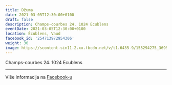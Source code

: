 ```yaml
---
title: Džuma
date: 2021-03-05T12:30:00+0100
draft: false
description: Champs-courbes 24. 1024 Ecublens
eventDate: 2021-03-05T12:30:00+0100
location: Écublens, Vaud
facebook_id: '254713972954306'
weight: 30
image: https://scontent-sin11-2.xx.fbcdn.net/v/t1.6435-9/155294275_3695079563921169_4909597834044538694_n.jpg?_nc_cat=101&ccb=1-7&_nc_sid=9e60e4&_nc_ohc=LS2n9kiI1ssQ7kNvwEso5BD&_nc_oc=AdnRqbTfU3WKkgUlbjBznFwz86YY0z5pdrmhgq43foRu-55CkLOcEmjt4GHOWB0rLCU&_nc_zt=23&_nc_ht=scontent-sin11-2.xx&edm=ABTKTjYEAAAA&_nc_gid=8nkTUO2lUo6UukIKOnL2IA&oh=00_AfOOq_-U2Wa1s9p_Gcz7sEOPc8EiSnAoXKEIVdHUh7MgQA&oe=6876FDDB
---
```


Champs-courbes 24. 1024 Ecublens

---

Više informacija na [Facebook-u](https://facebook.com/events/254713972954306)